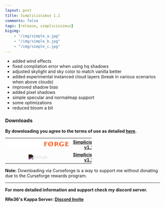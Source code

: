 ```yaml
---
layout: post
title: Simplicissimus 1.1
comments: false
tags: [release, simplicissimus]
bigimg: 
    - "/img/simple_a.jpg"
    - "/img/simple_b.jpg"
    - "/img/simple_c.jpg"
---
```


* added wind effects
* fixed compilation error when using hq shadows
* adjusted skylight and sky color to match vanilla better
* added experimental instanced cloud layers (break in various scenarios when above clouds)
* improved shadow bias
* added pixel shadows
* simple specular and normalmap support
* some optimizations
* reduced bloom a bit

### **Downloads**

**By downloading you agree to the terms of use as detailed [here](https://rre36.github.io/glProjectsWeb/license/).**

<table style="width:56%; border:none; background:none">
    <tr style="border:none; background:none; height: 40px">
        <th style="width:40%; border:none; background:none">
            <a href="https://www.curseforge.com/minecraft/customization/simplicissimus-shader">
            <img alt="Curseforge" style="max-width:200px" src="https://raw.githubusercontent.com/rre36/rre36.github.io/master/img/curseforge.png"></a>
        </th>
        <th style="width:30%; border:none; background:none">
            <a href="https://www.curseforge.com/minecraft/customization/simplicissimus-shader/files/2854581">Simplicissimus v1.1</a>
        </th>
    </tr>
    <tr style="border:none; background:none; height: 40px">
        <th style="width:40%; border:none; background:none">
            <img alt="Github" style="max-width:100px; filter:invert(100%)" src="https://github.githubassets.com/images/modules/logos_page/GitHub-Logo.png">
        </th>
        <th style="width:30%; border:none; background:none">
            <a href="https://github.com/rre36/glsl_simplicissimus/releases/download/v1.1/Simplicissimus_v1.1.zip">Simplicissimus v1.1</a>
        </th>
    </tr>
</table>

**Note:** Downloading via Curseforge is a way to support me without donating due to the Curseforge rewards program.

***

**For more detailed information and support check my discord server.**

**RRe36's Kappa Server: [Discord Invite](https://discord.gg/y5xzQ6H)**